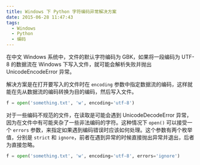 ```yaml
---
title: Windows 下 Python 字符编码异常解决方案
date: 2015-06-28 11:47:43
tags:
  - Windows
  - Python
  - 编码
---
```


在中文 Windows 系统中，文件的默认字符编码为 GBK，如果将一段编码为 UTF-8 的数据流在 Windows 下写入文件，就可能会解析失败并抛出 UnicodeEncodeError 异常。

解决方案是在打开要写入的文件时在 `encoding` 参数中指定数据流的编码，这样就能在先从数据流的编码转换为目的编码，然后写入文件。

```python
f = open('something.txt', 'w', encoding='utf-8')
```

对于一些编码不规范的文件，在读取是可能会遇到 UnicodeDecodeError 异常，因为在文件中有可能夹杂了一些非法编码的字符。这种情况下 `open()` 可以接受一个 `errors` 参数，来指定如果遇到编码错误时应该如何处理。这个参数有两个枚举值，分别是 `strict` 和 `ignore`，前者在遇到异常的时候直接抛出异常并退出，后者为直接忽略。

```python
f = open('something.txt', 'w', encoding='utf-8', errors='ignore')
```
